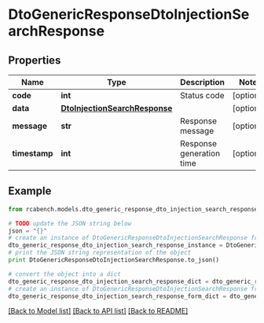 # DtoGenericResponseDtoInjectionSearchResponse


## Properties

Name | Type | Description | Notes
------------ | ------------- | ------------- | -------------
**code** | **int** | Status code | [optional] 
**data** | [**DtoInjectionSearchResponse**](DtoInjectionSearchResponse.md) |  | [optional] 
**message** | **str** | Response message | [optional] 
**timestamp** | **int** | Response generation time | [optional] 

## Example

```python
from rcabench.models.dto_generic_response_dto_injection_search_response import DtoGenericResponseDtoInjectionSearchResponse

# TODO update the JSON string below
json = "{}"
# create an instance of DtoGenericResponseDtoInjectionSearchResponse from a JSON string
dto_generic_response_dto_injection_search_response_instance = DtoGenericResponseDtoInjectionSearchResponse.from_json(json)
# print the JSON string representation of the object
print DtoGenericResponseDtoInjectionSearchResponse.to_json()

# convert the object into a dict
dto_generic_response_dto_injection_search_response_dict = dto_generic_response_dto_injection_search_response_instance.to_dict()
# create an instance of DtoGenericResponseDtoInjectionSearchResponse from a dict
dto_generic_response_dto_injection_search_response_form_dict = dto_generic_response_dto_injection_search_response.from_dict(dto_generic_response_dto_injection_search_response_dict)
```
[[Back to Model list]](../README.md#documentation-for-models) [[Back to API list]](../README.md#documentation-for-api-endpoints) [[Back to README]](../README.md)


